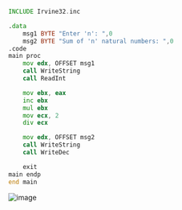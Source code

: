 ```asm
INCLUDE Irvine32.inc

.data
	msg1 BYTE "Enter 'n': ",0
	msg2 BYTE "Sum of 'n' natural numbers: ",0
.code
main proc
	mov edx, OFFSET msg1
	call WriteString
	call ReadInt

	mov ebx, eax
	inc ebx
	mul ebx
	mov ecx, 2
	div ecx

	mov edx, OFFSET msg2
	call WriteString
	call WriteDec

	exit
main endp
end main
```
![image](https://github.com/user-attachments/assets/6d76def9-bc60-49d1-b507-052985285177)
